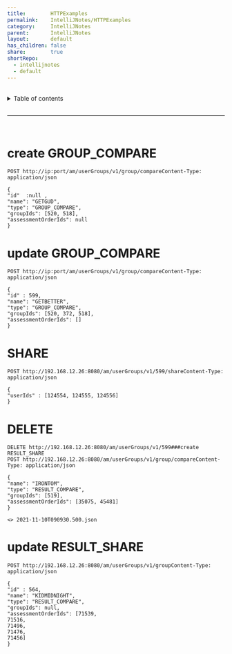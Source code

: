 ```yaml
---
title:        HTTPExamples
permalink:    IntelliJNotes/HTTPExamples
category:     IntelliJNotes
parent:       IntelliJNotes
layout:       default
has_children: false
share:        true
shortRepo:
  - intellijnotes
  - default
---
```



<br/>

<details markdown="block">
<summary>
Table of contents
</summary>
{: .text-delta }
1. TOC
{:toc}
</details>

<br/>

***

<br/>

# create GROUP_COMPARE

```shell
POST http://ip:port/am/userGroups/v1/group/compareContent-Type: application/json

{
"id"  :null ,
"name": "GETGUD",
"type": "GROUP_COMPARE",
"groupIds": [520, 518],
"assessmentOrderIds": null
}

```

# update GROUP_COMPARE

```shell
POST http://ip:port/am/userGroups/v1/group/compareContent-Type: application/json

{
"id" : 599,
"name": "GETBETTER",
"type": "GROUP_COMPARE",
"groupIds": [520, 372, 518],
"assessmentOrderIds": []
}

```

# SHARE

```shell
POST http://192.168.12.26:8080/am/userGroups/v1/599/shareContent-Type: application/json

{
"userIds" : [124554, 124555, 124556]
}

```

# DELETE

```shell
DELETE http://192.168.12.26:8080/am/userGroups/v1/599###create RESULT_SHARE
POST http://192.168.12.26:8080/am/userGroups/v1/group/compareContent-Type: application/json

{
"name": "IRONTOM",
"type": "RESULT_COMPARE",
"groupIds": [519],
"assessmentOrderIds": [35075, 45481]
}

<> 2021-11-10T090930.500.json

```

# update RESULT_SHARE

```http POST
POST http://192.168.12.26:8080/am/userGroups/v1/groupContent-Type: application/json

{
"id" : 564,
"name": "KIDMIDNIGHT",
"type": "RESULT_COMPARE",
"groupIds": null,
"assessmentOrderIds": [71539,
71516,
71496,
71476,
71456]
}
```